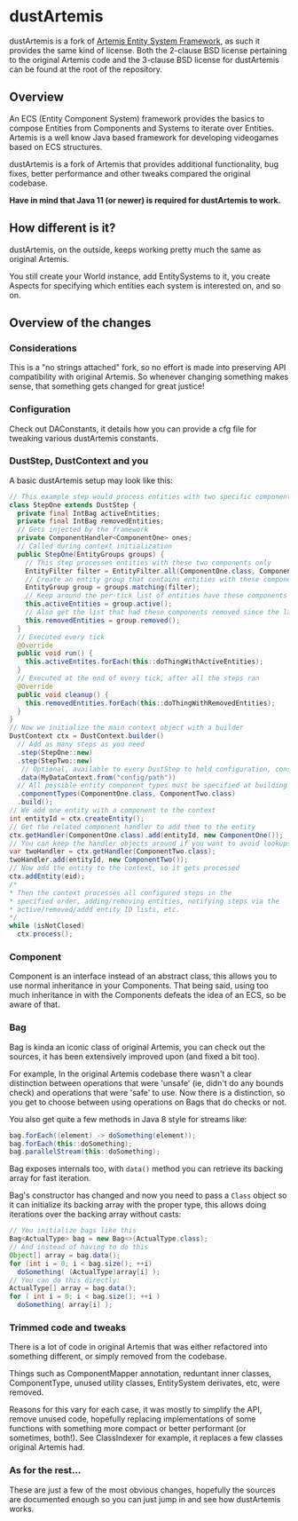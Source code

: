 # dustArtemis
dustArtemis is a fork of [Artemis Entity System Framework](http://gamadu.com/artemis/), as such it provides the same kind of license. Both the 2-clause BSD license pertaining to the original Artemis code and the 3-clause BSD license for dustArtemis can be found at the root of the repository.

## Overview
An ECS (Entity Component System) framework provides the basics to compose Entities from Components and Systems to iterate over Entities. Artemis is a well know Java based framework for developing videogames based on ECS structures.

dustArtemis is a fork of Artemis that provides additional functionality, bug fixes, better performance and other tweaks compared the original codebase.

**Have in mind that Java 11 (or newer) is required for dustArtemis to work.**

## How different is it?
dustArtemis, on the outside, keeps working pretty much the same as original Artemis.

You still create your World instance, add EntitySystems to it, you create Aspects for specifying which entities each system is interested on, and so on.

## Overview of the changes

### Considerations
This is a "no strings attached" fork, so no effort is made into preserving API compatibility with original Artemis. So whenever changing something makes sense, that something gets changed for great justice!

### Configuration
Check out DAConstants, it details how you can provide a cfg file for tweaking various dustArtemis constants.

### DustStep, DustContext and you
A basic dustArtemis setup may look like this:
```java
// This example step would process entities with two specific components
class StepOne extends DustStep {
  private final IntBag activeEntities;
  private final IntBag removedEntities;
  // Gets injected by the framework
  private ComponentHandler<ComponentOne> ones;
  // Called during context initialization 
  public StepOne(EntityGroups groups) {
    // This step processes entities with these two components only
    EntityFilter filter = EntityFilter.all(ComponentOne.class, ComponentTwo.class);
    // Create an entity group that contains entities with these components
    EntityGroup group = groups.matching(filter);
    // Keep around the per-tick list of entities have these components for processing
    this.activeEntities = group.active();
    // Also get the list that had these components removed since the last tick
    this.removedEntities = group.removed();
  }
  // Executed every tick
  @Override
  public void run() {
    this.activeEntites.forEach(this::doThingWithActiveEntities);
  }
  // Executed at the end of every tick, after all the steps ran
  @Override
  public void cleanup() {
    this.removedEntities.forEach(this::doThingWithRemovedEntities);
  }
}
// Now we initialize the main context object with a builder
DustContext ctx = DustContext.builder()
  // Add as many steps as you need
  .step(StepOne::new) 
  .step(StepTwo::new)
   // Optional, available to every DustStep to hold configuration, constants, etc
  .data(MyDataContext.from("config/path"))
  // All possible entity component types must be specified at building time!
  .componentTypes(ComponentOne.class, ComponentTwo.class)
  .build();
// We add one entity with a component to the context
int entityId = ctx.createEntity();
// Get the related component handler to add them to the entity
ctx.getHandler(ComponentOne.class).add(entityId, new ComponentOne());
// You can keep the handler objects around if you want to avoid lookups
var twoHandler = ctx.getHandler(ComponentTwo.class);
twoHandler.add(entityId, new ComponentTwo());
// Now add the entity to the context, so it gets processed
ctx.addEntity(eid);
/* 
* Then the context processes all configured steps in the 
* specified order, adding/removing entities, notifying steps via the 
* active/removed/addd entity ID lists, etc.
*/
while (isNotClosed)
  ctx.process();
```

### Component
Component is an interface instead of an abstract class, this allows you to use normal inheritance in your Components. That being said, using too much inheritance in with the Components defeats the idea of an ECS, so be aware of that.

### Bag
Bag is kinda an iconic class of original Artemis, you can check out the sources, it has been extensively improved upon (and fixed a bit too).

For example, In the original Artemis codebase there wasn't a clear distinction between operations that were 'unsafe' (ie, didn't do any bounds check) and operations that were 'safe' to use. Now there is a distinction, so you get to choose between using operations on Bags that do checks or not.

You also get quite a few methods in Java 8 style for streams like:
```java
bag.forEach((element) -> doSomething(element));
bag.forEach(this::doSomething);
bag.parallelStream(this::doSomething);
```

Bag exposes internals too, with `data()` method you can retrieve its backing array for fast iteration. 

Bag's constructor has changed and now you need to pass a `Class` object so it can initialize its backing array with the proper type, this allows doing iterations over the backing array without casts:

```java
// You initialize bags like this
Bag<ActualType> bag = new Bag<>(ActualType.class);
// And instead of having to do this
Object[] array = bag.data();
for (int i = 0; i < bag.size(); ++i)
  doSomething( (ActualType)array[i] );
// You can do this directly:
ActualType[] array = bag.data();
for ( int i = 0; i < bag.size(); ++i )
  doSomething( array[i] );
```

### Trimmed code and tweaks
There is a lot of code in original Artemis that was either refactored into something different, or simply removed from the codebase.

Things such as ComponentMapper annotation, reduntant inner classes, ComponentType, unused utility classes, EntitySystem derivates, etc, were removed.

Reasons for this vary for each case, it was mostly to simplify the API, remove unused code, hopefully replacing implementations of some functions with something more compact or better performant (or sometimes, both!). See ClassIndexer for example, it replaces a few classes original Artemis had.

### As for the rest...
These are just a few of the most obvious changes, hopefully the sources are documented enough so you can just jump in and see how dustArtemis works.
